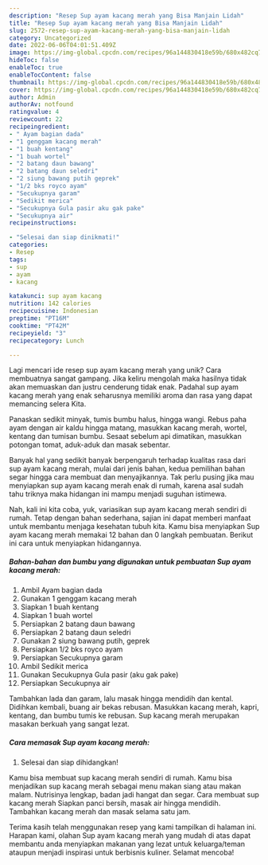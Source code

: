 ```yaml
---
description: "Resep Sup ayam kacang merah yang Bisa Manjain Lidah"
title: "Resep Sup ayam kacang merah yang Bisa Manjain Lidah"
slug: 2572-resep-sup-ayam-kacang-merah-yang-bisa-manjain-lidah
category: Uncategorized
date: 2022-06-06T04:01:51.409Z
image: https://img-global.cpcdn.com/recipes/96a144830418e59b/680x482cq70/sup-ayam-kacang-merah-foto-resep-utama.jpg
hideToc: false
enableToc: true
enableTocContent: false
thumbnail: https://img-global.cpcdn.com/recipes/96a144830418e59b/680x482cq70/sup-ayam-kacang-merah-foto-resep-utama.jpg
cover: https://img-global.cpcdn.com/recipes/96a144830418e59b/680x482cq70/sup-ayam-kacang-merah-foto-resep-utama.jpg
author: Admin
authorAv: notfound
ratingvalue: 4
reviewcount: 22
recipeingredient:
- " Ayam bagian dada"
- "1 genggam kacang merah"
- "1 buah kentang"
- "1 buah wortel"
- "2 batang daun bawang"
- "2 batang daun seledri"
- "2 siung bawang putih geprek"
- "1/2 bks royco ayam"
- "Secukupnya garam"
- "Sedikit merica"
- "Secukupnya Gula pasir aku gak pake"
- "Secukupnya air"
recipeinstructions:

- "Selesai dan siap dinikmati!"
categories:
- Resep
tags:
- sup
- ayam
- kacang

katakunci: sup ayam kacang 
nutrition: 142 calories
recipecuisine: Indonesian
preptime: "PT16M"
cooktime: "PT42M"
recipeyield: "3"
recipecategory: Lunch

---
```





Lagi mencari ide resep sup ayam kacang merah yang unik? Cara membuatnya sangat gampang. Jika keliru mengolah maka hasilnya tidak akan memuaskan dan justru cenderung tidak enak. Padahal sup ayam kacang merah yang enak seharusnya memiliki aroma dan rasa yang dapat memancing selera Kita.





Panaskan sedikit minyak, tumis bumbu halus, hingga wangi. Rebus paha ayam dengan air kaldu hingga matang, masukkan kacang merah, wortel, kentang dan tumisan bumbu. Sesaat sebelum api dimatikan, masukkan potongan tomat, aduk-aduk dan masak sebentar.

Banyak hal yang sedikit banyak berpengaruh terhadap kualitas rasa dari sup ayam kacang merah, mulai dari jenis bahan, kedua pemilihan bahan segar hingga cara membuat dan menyajikannya. Tak perlu pusing jika mau menyiapkan sup ayam kacang merah enak di rumah, karena asal sudah tahu triknya maka hidangan ini mampu menjadi suguhan istimewa.






Nah, kali ini kita coba, yuk, variasikan sup ayam kacang merah sendiri di rumah. Tetap dengan bahan sederhana, sajian ini dapat memberi manfaat untuk membantu menjaga kesehatan tubuh kita. Kamu bisa menyiapkan Sup ayam kacang merah memakai 12 bahan dan 0 langkah pembuatan. Berikut ini cara untuk menyiapkan hidangannya.

<!--inarticleads1-->

##### Bahan-bahan dan bumbu yang digunakan untuk pembuatan Sup ayam kacang merah:

1. Ambil  Ayam bagian dada
1. Gunakan 1 genggam kacang merah
1. Siapkan 1 buah kentang
1. Siapkan 1 buah wortel
1. Persiapkan 2 batang daun bawang
1. Persiapkan 2 batang daun seledri
1. Gunakan 2 siung bawang putih, geprek
1. Persiapkan 1/2 bks royco ayam
1. Persiapkan Secukupnya garam
1. Ambil Sedikit merica
1. Gunakan Secukupnya Gula pasir (aku gak pake)
1. Persiapkan Secukupnya air


Tambahkan lada dan garam, lalu masak hingga mendidih dan kental. Didihkan kembali, buang air bekas rebusan. Masukkan kacang merah, kapri, kentang, dan bumbu tumis ke rebusan. Sup kacang merah merupakan masakan berkuah yang sangat lezat. 

<!--inarticleads2-->

##### Cara memasak Sup ayam kacang merah:


1. Selesai dan siap dihidangkan!

Kamu bisa membuat sup kacang merah sendiri di rumah. Kamu bisa menjadikan sup kacang merah sebagai menu makan siang atau makan malam. Nutrisinya lengkap, badan jadi hangat dan segar. Cara membuat sup kacang merah Siapkan panci bersih, masak air hingga mendidih. Tambahkan kacang merah dan masak selama satu jam. 

Terima kasih telah menggunakan resep yang kami tampilkan di halaman ini. Harapan kami, olahan Sup ayam kacang merah yang mudah di atas dapat membantu anda menyiapkan makanan yang lezat untuk keluarga/teman ataupun menjadi inspirasi untuk berbisnis kuliner. Selamat mencoba!
